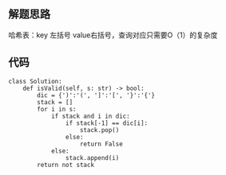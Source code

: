 ## 解题思路
 
哈希表：key 左括号 value右括号，查询对应只需要O（1）的复杂度





## 代码


```
class Solution:
    def isValid(self, s: str) -> bool:
        dic = {')':'(', ']':'[', '}':'{'}
        stack = []
        for i in s:
            if stack and i in dic:
                if stack[-1] == dic[i]:
                    stack.pop()
                else:
                    return False
            else:
                stack.append(i)
        return not stack 
 
```


